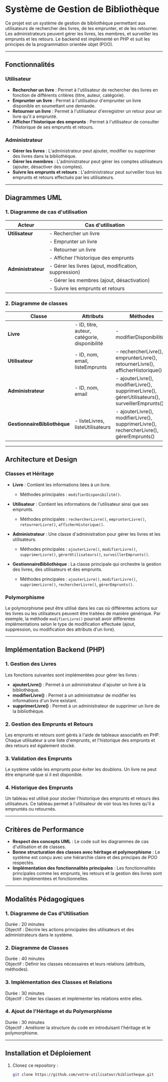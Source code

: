 # Système de Gestion de Bibliothèque

Ce projet est un système de gestion de bibliothèque permettant aux utilisateurs de rechercher des livres, de les emprunter, et de les retourner. Les administrateurs peuvent gérer les livres, les membres, et surveiller les emprunts et les retours. Le backend est implémenté en PHP et suit les principes de la programmation orientée objet (POO).

---

## Fonctionnalités

### Utilisateur
- **Rechercher un livre** : Permet à l'utilisateur de rechercher des livres en fonction de différents critères (titre, auteur, catégorie).
- **Emprunter un livre** : Permet à l'utilisateur d'emprunter un livre disponible en soumettant une demande.
- **Retourner un livre** : Permet à l'utilisateur d'enregistrer un retour pour un livre qu'il a emprunté.
- **Afficher l'historique des emprunts** : Permet à l'utilisateur de consulter l'historique de ses emprunts et retours.

### Administrateur
- **Gérer les livres** : L'administrateur peut ajouter, modifier ou supprimer des livres dans la bibliothèque.
- **Gérer les membres** : L'administrateur peut gérer les comptes utilisateurs (ajouter, désactiver des comptes).
- **Suivre les emprunts et retours** : L'administrateur peut surveiller tous les emprunts et retours effectués par les utilisateurs.

---

## Diagrammes UML

### 1. Diagramme de cas d'utilisation

| Acteur          | Cas d'utilisation                                      |
|-----------------|--------------------------------------------------------|
| **Utilisateur** | - Rechercher un livre                                  |
|                 | - Emprunter un livre                                   |
|                 | - Retourner un livre                                   |
|                 | - Afficher l'historique des emprunts                   |
| **Administrateur** | - Gérer les livres (ajout, modification, suppression) |
|                 | - Gérer les membres (ajout, désactivation)             |
|                 | - Suivre les emprunts et retours                       |

### 2. Diagramme de classes

| Classe                   | Attributs                                         | Méthodes                                            |
|--------------------------|---------------------------------------------------|-----------------------------------------------------|
| **Livre**                | - ID, titre, auteur, catégorie, disponibilité     | - modifierDisponibilité()                           |
| **Utilisateur**          | - ID, nom, email, listeEmprunts                   | - rechercherLivre(), emprunterLivre(), retournerLivre(), afficherHistorique() |
| **Administrateur**       | - ID, nom, email                                 | - ajouterLivre(), modifierLivre(), supprimerLivre(), gérerUtilisateurs(), surveillerEmprunts() |
| **GestionnaireBibliothèque** | - listeLivres, listeUtilisateurs                | - ajouterLivre(), modifierLivre(), supprimerLivre(), rechercherLivre(), gérerEmprunts() |

---

## Architecture et Design

### Classes et Héritage

- **Livre** : Contient les informations liées à un livre. 
  - Méthodes principales : `modifierDisponibilité()`.
  
- **Utilisateur** : Contient les informations de l'utilisateur ainsi que ses emprunts.
  - Méthodes principales : `rechercherLivre()`, `emprunterLivre()`, `retournerLivre()`, `afficherHistorique()`.
  
- **Administrateur** : Une classe d'administration pour gérer les livres et les utilisateurs.
  - Méthodes principales : `ajouterLivre()`, `modifierLivre()`, `supprimerLivre()`, `gérerUtilisateurs()`, `surveillerEmprunts()`.

- **GestionnaireBibliothèque** : La classe principale qui orchestre la gestion des livres, des utilisateurs et des emprunts.
  - Méthodes principales : `ajouterLivre()`, `modifierLivre()`, `supprimerLivre()`, `rechercherLivre()`, `gérerEmprunts()`.

### Polymorphisme
Le polymorphisme peut être utilisé dans les cas où différentes actions sur les livres ou les utilisateurs peuvent être traitées de manière générique. Par exemple, la méthode `modifierLivre()` pourrait avoir différentes implémentations selon le type de modification effectuée (ajout, suppression, ou modification des attributs d'un livre).

---

## Implémentation Backend (PHP)

### 1. Gestion des Livres
Les fonctions suivantes sont implémentées pour gérer les livres :
- **ajouterLivre()** : Permet à un administrateur d'ajouter un livre à la bibliothèque.
- **modifierLivre()** : Permet à un administrateur de modifier les informations d'un livre existant.
- **supprimerLivre()** : Permet à un administrateur de supprimer un livre de la bibliothèque.

### 2. Gestion des Emprunts et Retours
Les emprunts et retours sont gérés à l'aide de tableaux associatifs en PHP. Chaque utilisateur a une liste d'emprunts, et l'historique des emprunts et des retours est également stocké.

### 3. Validation des Emprunts
Le système valide les emprunts pour éviter les doublons. Un livre ne peut être emprunté que si il est disponible.

### 4. Historique des Emprunts
Un tableau est utilisé pour stocker l'historique des emprunts et retours des utilisateurs. Ce tableau permet à l'utilisateur de voir tous les livres qu'il a empruntés ou retournés.

---

## Critères de Performance

- **Respect des concepts UML** : Le code suit les diagrammes de cas d'utilisation et de classes.
- **Bonne structuration des classes avec héritage et polymorphisme** : Le système est conçu avec une hiérarchie claire et des principes de POO respectés.
- **Implémentation des fonctionnalités principales** : Les fonctionnalités principales comme les emprunts, les retours et la gestion des livres sont bien implémentées et fonctionnelles.

---

## Modalités Pédagogiques

### 1. Diagramme de Cas d'Utilisation
Durée : 20 minutes  
Objectif : Décrire les actions principales des utilisateurs et des administrateurs dans le système.

### 2. Diagramme de Classes
Durée : 40 minutes  
Objectif : Définir les classes nécessaires et leurs relations (attributs, méthodes).

### 3. Implémentation des Classes et Relations
Durée : 30 minutes  
Objectif : Créer les classes et implémenter les relations entre elles.

### 4. Ajout de l'Héritage et du Polymorphisme
Durée : 30 minutes  
Objectif : Améliorer la structure du code en introduisant l'héritage et le polymorphisme.

---

## Installation et Déploiement

1. Clonez ce repository :
   ```bash
   git clone https://github.com/votre-utilisateur/bibliotheque.git
